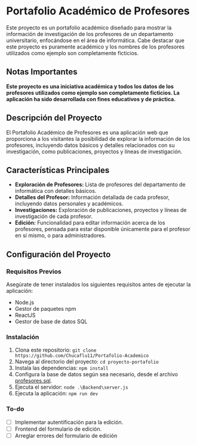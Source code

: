 # Portafolio Académico de Profesores

Este proyecto es un portafolio académico diseñado para mostrar la información de investigación de los profesores de un departamento universitario, enfocándose en el área de informática. Cabe destacar que este proyecto es puramente académico y los nombres de los profesores utilizados como ejemplo son 
completamente ficticios.

## Notas Importantes

**Este proyecto es una iniciativa académica y todos los datos de los profesores utilizados como ejemplo son completamente ficticios. La aplicación ha sido desarrollada con fines educativos y de práctica.**

## Descripción del Proyecto

El Portafolio Académico de Profesores es una aplicación web que proporciona a los visitantes la posibilidad de explorar la información de los profesores, incluyendo datos básicos y detalles relacionados con su investigación, como publicaciones, proyectos y líneas de investigación.

## Características Principales

- **Exploración de Profesores:** Lista de profesores del departamento de informática con detalles básicos.
- **Detalles del Profesor:** Información detallada de cada profesor, incluyendo datos personales y académicos.
- **Investigaciones:** Exploración de publicaciones, proyectos y líneas de investigación de cada profesor.
- **Edición:** Funcionalidad para editar información acerca de los profesores, pensada para estar disponible únicamente para el profesor en sí mismo, o para administradores.

## Configuración del Proyecto

### Requisitos Previos

Asegúrate de tener instalados los siguientes requisitos antes de ejecutar la aplicación:

- Node.js
- Gestor de paquetes npm
- ReactJS
- Gestor de base de datos SQL

### Instalación

1. Clona este repositorio: `git clone https://github.com/Chucaflu11/Portafolio-Academico`
2. Navega al directorio del proyecto: `cd proyecto-portafolio`
3. Instala las dependencias: `npm install`
4. Configura la base de datos según sea necesario, desde el archivo [profesores.sql](/Backend/profesores.sql).
5. Ejecuta el servidor: `node .\Backend\server.js`
5. Ejecuta la aplicación: `npm run dev`

### To-do

- [ ] Implementar autentificación para la edición.
- [ ] Frontend del formulario de edición.
- [ ] Arreglar errores del formulario de edición
